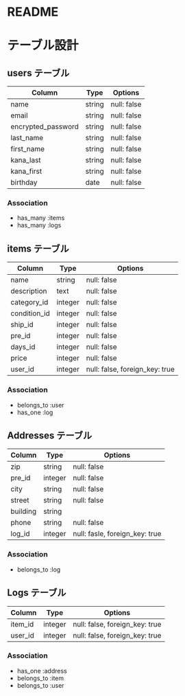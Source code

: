 # README

# テーブル設計

## users テーブル

| Column             | Type   | Options     |
| ------------------ | ------ | ----------- |
| name               | string | null: false |
| email              | string | null: false |
| encrypted_password | string | null: false | 
| last_name          | string | null: false |
| first_name         | string | null: false |
| kana_last          | string | null: false |
| kana_first         | string | null: false |
| birthday           | date   | null: false |

### Association

- has_many :items
- has_many :logs

## items テーブル

| Column       | Type    | Options                        |
| ------------ | ------- | ------------------------------ |
| name         | string  | null: false                    |
| description  | text    | null: false                    |
| category_id  | integer | null: false                    |
| condition_id | integer | null: false                    |
| ship_id      | integer | null: false                    |
| pre_id      | integer | null: false                    |
| days_id      | integer | null: false                    |
| price        | integer | null: false                    |
| user_id      | integer | null: false, foreign_key: true |

### Association

- belongs_to :user
- has_one :log 

## Addresses テーブル

| Column   | Type    | Options                        |
| -------- | ------- | ------------------------------ |
| zip      | string  | null: false                    |
| pre_id   | integer | null: false                    |
| city     | string  | null: false                    |
| street   | string  | null: false                    |
| building | string  |                                |
| phone    | string  | null: false                    |
| log_id   | integer | null: fasle, foreign_key: true |

### Association

- belongs_to :log

## Logs テーブル

| Column     | Type    | Options                        |
| ---------- | ------- | ------------------------------ |
| item_id    | integer | null: false, foreign_key: true |
| user_id    | integer | null: false, foreign_key: true |

### Association

- has_one :address
- belongs_to :item
- belongs_to :user
